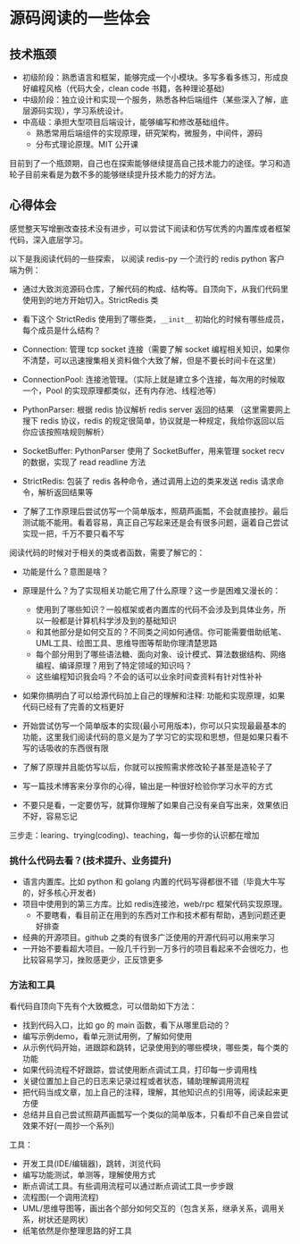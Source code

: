 # 源码阅读的一些体会

## 技术瓶颈

- 初级阶段：熟悉语言和框架，能够完成一个小模块。多写多看多练习，形成良好编程风格（代码大全，clean code 书籍，各种理论基础)
- 中级阶段：独立设计和实现一个服务，熟悉各种后端组件（某些深入了解，底层源码实现），学习系统设计。
- 中高级：承担大型项目后端设计，能够编写和修改基础组件。
  - 熟悉常用后端组件的实现原理，研究架构，微服务，中间件，源码
  - 分布式理论原理。MIT 公开课

目前到了一个瓶颈期，自己也在探索能够继续提高自己技术能力的途径。学习和造轮子目前来看是为数不多的能够继续提升技术能力的好方法。

## 心得体会

感觉整天写增删改查技术没有进步，可以尝试下阅读和仿写优秀的内置库或者框架代码，深入底层学习。

以下是我阅读代码的一些探索， 以阅读 redis-py 一个流行的 redis python 客户端为例：

-  通过大致浏览源码仓库，了解代码的构成、结构等。自顶向下，从我们代码里使用到的地方开始切入。StrictRedis 类
-  看下这个 StrictRedis 使用到了哪些类，`__init__` 初始化的时候有哪些成员，每个成员是什么结构？

  - Connection: 管理 tcp socket 连接（需要了解 socket 编程相关知识，如果你不清楚，可以迅速搜集相关资料做个大致了解，但是不要长时间卡在这里）
  - ConnectionPool: 连接池管理。（实际上就是建立多个连接，每次用的时候取一个，Pool 的实现原理都类似，还有内存池、线程池等）
  - PythonParser: 根据 redis 协议解析 redis server 返回的结果 （这里需要网上搜下 redis 协议，redis 的规定很简单，协议就是一种规定，我给你返回以后你应该按照啥规则解析）
  - SocketBuffer: PythonParser 使用了 SocketBuffer，用来管理 socket recv 的数据，实现了 read readline 方法
  - StrictRedis: 包装了 redis 各种命令，通过调用上边的类来发送 redis 请求命令，解析返回结果等

- 了解了工作原理后尝试仿写一个简单版本，照葫芦画瓢，不会就直接抄。最后测试能不能用。看着容易，真正自己写起来还是会有很多问题，逼着自己尝试实现一把，千万不要只看不写


阅读代码的时候对于相关的类或者函数，需要了解它的：

- 功能是什么？意图是啥？
- 原理是什么？为了实现相关功能它用了什么原理？这一步是困难又漫长的：

  - 使用到了哪些知识？一般框架或者内置库的代码不会涉及到具体业务，所以一般都是计算机科学涉及到的基础知识
  - 和其他部分是如何交互的？不同类之间如何通信。你可能需要借助纸笔、UML工具、绘图工具、思维导图等帮助你理清楚思路
  - 每个部分用到了哪些语法糖、面向对象、设计模式、算法数据结构、网络编程、编译原理？用到了特定领域的知识吗？
  - 这些编程知识我会吗？不会的话可以业余时间查资料有针对性补补

- 如果你搞明白了可以给源代码加上自己的理解和注释: 功能和实现原理，如果代码已经有了完善的文档更好
- 开始尝试仿写一个简单版本的实现(最小可用版本)，你可以只实现最最基本的功能，这里我们阅读代码的意义是为了学习它的实现和思想，但是如果只看不写的话吸收的东西很有限
- 了解了原理并且能仿写以后，你就可以按照需求修改轮子甚至是造轮子了
- 写一篇技术博客来分享你的心得，输出是一种很好检验你学习水平的方式
- 不要只是看，一定要仿写，就算你理解了如果自己没有亲自写出来，效果依旧不好，容易忘记

三步走：learing、trying(coding)、teaching，每一步你的认识都在增加


### 挑什么代码去看？(技术提升、业务提升)

- 语言内置库。比如 python 和 golang 内置的代码写得都很不错（毕竟大牛写的，好多核心开发者)
- 项目中使用到的第三方库。比如 redis连接池，web/rpc 框架代码实现原理。
  - 不要瞎看，看目前正在用到的东西对工作和技术都有帮助，遇到问题还更好排查
- 经典的开源项目。github 之类的有很多广泛使用的开源代码可以用来学习
- 一开始不要看超大项目。一般几千行到一万多行的项目看起来不会很吃力，也比较容易学习，挫败感更少，正反馈更多

### 方法和工具

看代码自顶向下先有个大致概念，可以借助如下方法：

- 找到代码入口，比如 go 的 main 函数，看下从哪里启动的？
- 编写示例demo，看单元测试用例，了解如何使用
- 从示例代码开始，进跟踪和跳转，记录使用到的哪些模块，哪些类，每个类的功能
- 如果代码流程不好跟踪，尝试使用断点调试工具，打印每一步调用栈
- 关键位置加上自己的日志来记录过程或者状态，辅助理解调用流程
- 把代码当成文章，加上自己的注释，理解，其他知识点的引用等，阅读起来更方便
- 总结并且自己尝试照葫芦画瓢写一个类似的简单版本，只看却不自己亲自尝试效果不好(一周抄一个系列)


工具：

- 开发工具(IDE/编辑器)，跳转，浏览代码
- 编写功能测试，单测等，理解使用方式
- 断点调试工具。有些调用流程可以通过断点调试工具一步步跟
- 流程图(一个调用流程)
- UML/思维导图等，画出各个部分如何交互的（包含关系，继承关系，调用关系，树状还是网状）
- 纸笔依然是你整理思路的好工具
